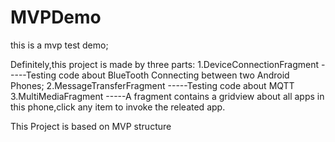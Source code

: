 # MVPDemo
this is a mvp test demo;

Definitely,this project is made by three parts:
1.DeviceConnectionFragment -----Testing code about BlueTooth Connecting between two Android Phones;
2.MessageTransferFragment -----Testing code about MQTT
3.MultiMediaFragment -----A fragment contains a gridview about all apps in this phone,click any item to invoke the releated app.

This Project is based on MVP structure